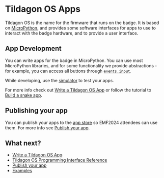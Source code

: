 # Tildagon OS Apps

Tildagon OS is the name for the firmware that runs on the badge. It is based on [MicroPython](https://docs.micropython.org/en/latest/), and provides some software interfaces for apps to use to interact with the badge hardware, and to provide a user interface.

## App Development

You can write apps for the badge in MicroPython. You can use most MicroPython libraries, and for some functionality we provide abstractions - for example, you can access all buttons through [`events.input`](./reference/badge-hardware.md#buttons).

While developing, use the [simulator](./simulate.md) to test your apps.

For more info check out [Write a Tildagon OS App][app-getting-started] or follow the tutorial to [Build a snake app](./examples/snake.md).

## Publishing your app

You can publish your apps to the [app store](https://apps.badge.emfcamp.org/) so EMF2024 attendees can use them. For more info see [Publish your app](publish.md).

[app-getting-started]: ./development.md

## What next?

<div class="grid cards" markdown>

- [Write a Tildagon OS App](./development.md)
- [Tildagon OS Programming Interface Reference](./reference/reference.md)
- [Publish your app](./publish.md)
- [Examples](./examples/examples.md)

</div>
